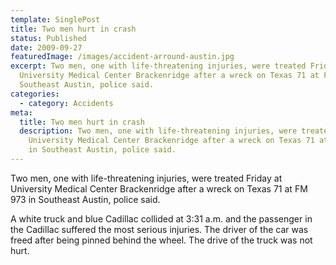 ```yaml
---
template: SinglePost
title: Two men hurt in crash
status: Published
date: 2009-09-27
featuredImage: /images/accident-arround-austin.jpg
excerpt: Two men, one with life-threatening injuries, were treated Friday at
  University Medical Center Brackenridge after a wreck on Texas 71 at FM 973 in
  Southeast Austin, police said.
categories:
  - category: Accidents
meta:
  title: Two men hurt in crash
  description: Two men, one with life-threatening injuries, were treated Friday at
    University Medical Center Brackenridge after a wreck on Texas 71 at FM 973
    in Southeast Austin, police said.
---
```

<!--StartFragment-->

Two men, one with life-threatening injuries, were treated Friday at University Medical Center Brackenridge after a wreck on Texas 71 at FM 973 in Southeast Austin, police said.

A white truck and blue Cadillac collided at 3:31 a.m. and the passenger in the Cadillac suffered the most serious injuries. The driver of the car was freed after being pinned behind the wheel. The drive of the truck was not hurt.

<!--EndFragment-->